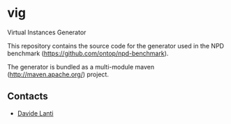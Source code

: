 vig
===

Virtual Instances Generator

This repository contains the source code for the generator used in the NPD benchmark (https://github.com/ontop/npd-benchmark).

The generator is bundled as a multi-module maven (http://maven.apache.org/) project.

Contacts
----------

* [Davide Lanti](http://www.inf.unibz.it/~dlanti/)
